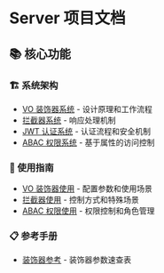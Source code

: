 # Server 项目文档

## 📚 核心功能

### 🏗️ 系统架构
- [VO 装饰器系统](./architecture/vo-system.md) - 设计原理和工作流程
- [拦截器系统](./architecture/interceptor-system.md) - 响应处理机制
- [JWT 认证系统](./architecture/jwt-auth-system.md) - 认证流程和安全机制
- [ABAC 权限系统](./architecture/abac-system.md) - 基于属性的访问控制

### 📖 使用指南
- [VO 装饰器使用](./guides/vo-usage-guide.md) - 配置参数和使用场景
- [拦截器使用](./guides/interceptor-usage.md) - 控制方式和特殊场景
- [ABAC 权限使用](./guides/abac-usage.md) - 权限控制和角色管理

### 📋 参考手册
- [装饰器参考](./reference/decorators.md) - 装饰器参数速查表


